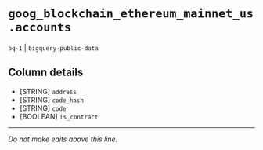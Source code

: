 # `goog_blockchain_ethereum_mainnet_us.accounts`
`bq-1` | `bigquery-public-data`

## Column details
* [STRING]    `address`
* [STRING]    `code_hash`
* [STRING]    `code`
* [BOOLEAN]   `is_contract`

-------------------------------------------------------------------------------
*Do not make edits above this line.*
